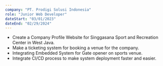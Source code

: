 ```yaml
---
company: "PT. Prodigi Solusi Indonesia"
role: "Junior Web Developer"
dateStart: "03/01/2023"
dateEnd: "02/29/2024"
---
```


- Create a Company Profile Website for Singgasana Sport and Recreation Center in West Java.
- Make a ticketing system for booking a venue for the company.
- Integrating Embedded System for Gate opener on sports venue.
- Integrate CI/CD process to make system deployment faster and easier.

